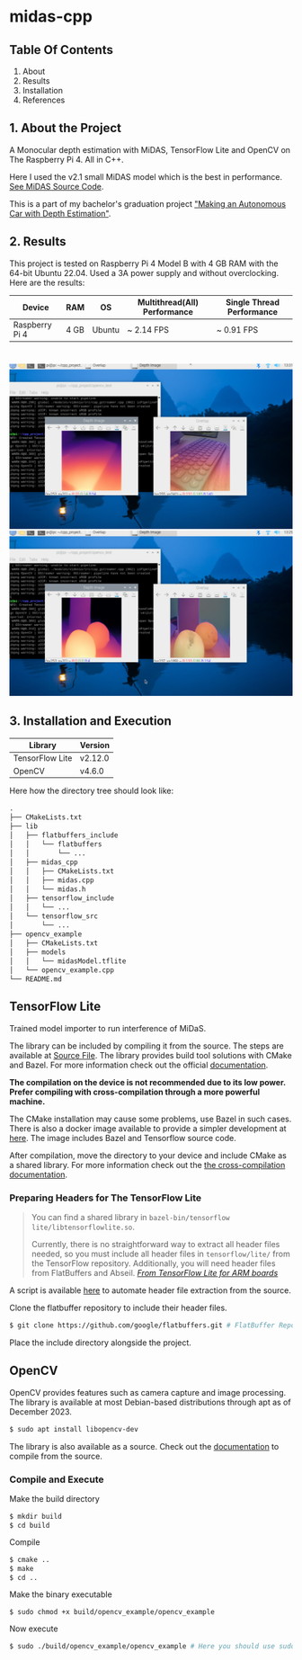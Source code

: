 # midas-cpp

## Table Of Contents

1. About
2. Results
3. Installation
4. References

## 1. About the Project

 A Monocular depth estimation with MiDAS, TensorFlow Lite and OpenCV on The Raspberry Pi 4. All in C++.

Here I used the v2.1 small MiDAS model which is the best in performance. [See MiDAS Source Code](https://github.com/isl-org/MiDaS).

 This is a part of my bachelor's graduation project ["Making an Autonomous Car with Depth Estimation"](https://github.com/KozhaAkhmet/depth-car).  

## 2. Results

This project is tested on Raspberry Pi 4 Model B with 4 GB RAM with the 64-bit Ubuntu 22.04. Used a 3A power supply and without overclocking. Here are the results:

| Device         | RAM  | OS     | Multithread(All) Performance | Single Thread Performance |
| -------------- | ---- | ------ | ---------------------------- | ------------------------- |
| Raspberry Pi 4 | 4 GB | Ubuntu | ~ 2.14 FPS                   | ~ 0.91 FPS                |
#
![](media/ExampleImage.png)
![](media/ExampleImage2.png)

## 3. Installation and Execution

| Library         | Version |
| --------------- | ------- |
| TensorFlow Lite | v2.12.0 |
| OpenCV          | v4.6.0  |

Here how the directory tree should look like:

```
.
├── CMakeLists.txt
├── lib
│   ├── flatbuffers_include
│   │   └── flatbuffers
│   │       └── ...
│   ├── midas_cpp
│   │   ├── CMakeLists.txt
│   │   ├── midas.cpp
│   │   └── midas.h
│   ├── tensorflow_include
│   │   └── ...
│   └── tensorflow_src
│       └── ...
├── opencv_example
│   ├── CMakeLists.txt
│   ├── models
│   │   └── midasModel.tflite
│   └── opencv_example.cpp
└── README.md
```
## TensorFlow Lite
Trained model importer to run interference of MiDaS.

The library can be included by compiling it from the source. The steps are available at [Source File](https://github.com/tensorflow/tensorflow). 
The library provides build tool solutions with CMake and Bazel. For more information check out the official [documentation](https://www.tensorflow.org/lite/guide).

**The compilation on the device is not recommended due to its low power. Prefer compiling with cross-compilation through a more powerful machine.**

The CMake installation may cause some problems, use Bazel in such cases. There is also a docker image available to provide a simpler development at [here](https://hub.docker.com/r/tensorflow/tensorflow/).  The image includes Bazel and Tensorflow source code. 

After compilation, move the directory to your device and include CMake as a shared library. For more information check out the [the cross-compilation documentation](https://www.tensorflow.org/lite/guide/build_cmake_arm).

### Preparing Headers for The TensorFlow Lite

>You can find a shared library in `bazel-bin/tensorflow lite/libtensorflowlite.so`.
>
>Currently, there is no straightforward way to extract all header files needed, so you must include all header files in `tensorflow/lite/` from the TensorFlow repository. Additionally, you will need header files from FlatBuffers and Abseil. *[ From  TensorFlow Lite for ARM boards](https://www.tensorflow.org/lite/guide/build_arm)*

A script is available [here](source2include.sh) to automate header file extraction from the source.

Clone the flatbuffer repository to include their header files. 
```bash
$ git clone https://github.com/google/flatbuffers.git # FlatBuffer Repository
```
Place the include directory alongside the project.

## OpenCV

OpenCV provides features such as camera capture and image processing.  The library is available at most Debian-based distributions through apt as of December 2023.

```bash
$ sudo apt install libopencv-dev
```
The library is also available as a source. Check out the [documentation](https://docs.opencv.org/4.x/d7/d9f/tutorial_linux_install.html) to compile from the source.
### Compile and Execute

Make the build directory

```
$ mkdir build
$ cd build
```

Compile 

```
$ cmake ..
$ make
$ cd ..
```

 Make the binary executable

```
$ sudo chmod +x build/opencv_example/opencv_example
```

Now execute

```bash
$ sudo ./build/opencv_example/opencv_example # Here you should use sudo to able to access the camera.
```

